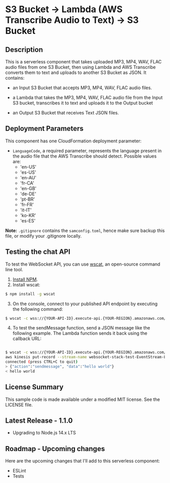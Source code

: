 
# S3 Bucket -> Lambda (AWS Transcribe Audio to Text) -> S3 Bucket

## Description

This is a serverless component that takes uploaded MP3, MP4, WAV, FLAC audio files from one S3 Bucket, then using Lambda and AWS Transcribe converts them to text and uploads to another S3 Bucket as JSON. It contains:

- an Input S3 Bucket that accepts MP3, MP4, WAV, FLAC audio files.

- a Lambda that takes the MP3, MP4, WAV, FLAC audio file from the Input S3 bucket, transcribes it to text and uploads it to the Output bucket

- an Output S3 Bucket that receives Text JSON files.

## Deployment Parameters

This component has one CloudFormation deployment parameter:

- `LanguageCode`, a required parameter, represents the language present in the audio file that the AWS Transcribe should detect. Possible values are:
  - 'en-US'
  - 'es-US'
  - 'en-AU'
  - 'fr-CA'
  - 'en-GB'
  - 'de-DE'
  - 'pt-BR'
  - 'fr-FR'
  - 'it-IT'
  - 'ko-KR'
  - 'es-ES'


**Note:** `.gitignore` contains the `samconfig.toml`, hence make sure backup this file, or modify your .gitignore locally.

## Testing the chat API

To test the WebSocket API, you can use [wscat](https://github.com/websockets/wscat), an open-source command line tool.

1. [Install NPM](https://www.npmjs.com/get-npm).
2. Install wscat:
``` bash
$ npm install -g wscat
```
3. On the console, connect to your published API endpoint by executing the following command:
``` bash
$ wscat -c wss://{YOUR-API-ID}.execute-api.{YOUR-REGION}.amazonaws.com/{STAGE}
```
4. To test the sendMessage function, send a JSON message like the following example. The Lambda function sends it back using the callback URL: 
``` bash

$ wscat -c wss://{YOUR-API-ID}.execute-api.{YOUR-REGION}.amazonaws.com/prod
aws kinesis put-record --stream-name websocket-stack-test-EventStream-L1ud9qazBoYj --partition-key user1 --data "user signup" --cli-binary-format raw-in-base64-out
connected (press CTRL+C to quit)
> {"action":"sendmessage", "data":"hello world"}
< hello world
```

## License Summary

This sample code is made available under a modified MIT license. See the LICENSE file.

## Latest Release - 1.1.0

- Upgrading to Node.js 14.x LTS

## Roadmap - Upcoming changes

Here are the upcoming changes that I'll add to this serverless component:

- ESLint
- Tests